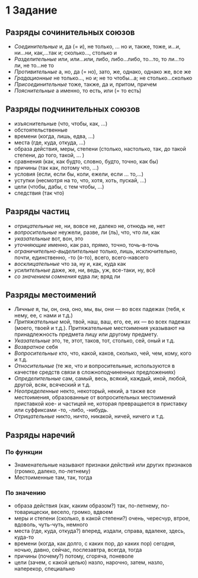 # 1 Задание

## Разряды сочинительных союзов

* _Соединительные_ и, да (= и), не только, … но и, также, тоже, и…и, ни…ни, как,…так и; сколько..., столько и
* _Разделительные_ или, или…или, либо, либо…либо, то…то, то ли…то ли, не то…не то
* _Противительные_ а, но, да (= но), зато, же, однако, однако же, все же
* _Градационные_ не только…, но и; не то чтобы…а; не столько…сколько
* _Присоединительные_ тоже, также, да и, притом, причем
* _Пояснительные_ а именно, то есть, или (= то есть)

## Разряды подчинительных союзов

* изъяснительные (что, чтобы, как, …)
* обстоятельственные
* времени (когда, лишь, едва, …)
* места (где, куда, откуда, ...)
* образа действия, меры, степени (столько, настолько, так, до такой степени, до того, такой, ... )
* сравнения (как, как будто, словно, будто, точно, как бы)
* причины (так как, потому что, …)
* условия (если, если бы, коли, ежели, если … то,…)
* уступки (несмотря на то, что, хотя, хоть, пускай, …)
* цели (чтобы, дабы, с тем чтобы, …)
* следствия (так что)

## Разряды частиц

* _отрицательные_ не, ни, вовсе не, далеко не, отнюдь не, нет
* _вопросительные_ неужели, разве, ли (ль), что, что ли, как
* _указательные_ вот, вон, это
* _уточняющие_ именно, как раз, прямо, точно, точь-в-точь
* _ограничительно-выделительные_ только, лишь, исключительно, почти, единственно, -то (я-то), всего, всего-навсего
* _восклицательные_ что за, ну и, как, куда как
* _усилительные_ даже, же, ни, ведь, уж, все-таки, ну, всё
* _со значением сомнения_ едва ли; вряд ли

## Разряды местоимений

* _Личные_ я, ты, он, она, оно, мы, вы, они — во всех падежах (тебя, к нему, ее, с нами и т.д.)
* _Притяжательные_ мой, твой, наш, ваш, его, ее, их — во всех падежах (моего, твоей и т.д.). Притяжательные местоимения указывают на принадлежность предмета лицу или другому предмету.
* _Указательные_ это, те, этот, таков, тот, столько, сей, оный и т.д.
* _Возвратное_ себя
* _Вопросительные_ кто, что, какой, каков, сколько, чей, чем, кому, кого и т.д.
* _Относительные_ (те же, что и вопросительные, используются в качестве средств связи в сложноподчиненных предложениях)
* _Определительные_ сам, самый, весь, всякий, каждый, иной, любой, другой, всяк, всяческий и т.д.
* _Неопределенные_ некто, некоторый, некий, а также все местоимения, образованные от вопросительных местоимений приставкой кое- и частицей не, которая превращается в приставку или суффиксами -то, -либо, -нибудь.
* _Отрицательные_ никто, ничто, никакой, ничей, ничего и т.д.

## Разряды наречий

### По функции

* Знаменательные называют признаки действий или других признаков (громко, далеко, по-летнему)
* Местоименные  там, так, тогда

### По значению

* образа действия (как, каким образом?) так, по-летнему, по-товарищески, весело, громко, вдвоем
* меры и степени (сколько, в какой степени?) очень, чересчур, втрое, вдоволь, чуть-чуть, немного
* места (где, куда, откуда?) вперед, издали, справа, вдалеке, здесь, куда-то
* времени (когда, как долго, с каких пор, до каких пор) сегодня, ночью, давно, сейчас, послезавтра, всегда, тогда
* причины (почему?) потому, сгоряча, поневоле
* цели (зачем, с какой целью) назло, нарочно, затем, назло, наперекор, специально
